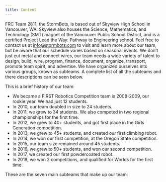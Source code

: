```yaml
---
title: Content
---
```

FRC Team 2811, the StormBots, is based out of Skyview High School in Vancouver, 
WA. Skyview also houses the Science, Mathematics, and Technology (SMT) magnet 
of the Vancouver Public School District, and is a certified Project Lead the 
Way: Pathway to Engineering school. Feel free to contact us at 
info@stormbots.com to visit and learn more about our team, but be aware that 
our schedule varies based on seasonal events. We don’t just cut metal and 
connect wires, our team needs a wide variety of talent to design, build, wire, 
program, finance, document, organize, transport, promote team spirit, and 
advertise. We have organized ourselves into various groups, known as subteams. 
A complete list of all the subteams and there descriptions can be seen below.

This is a brief history of our team:

* We became a FIRST Robotics Competition team is 2008-2009, our rookie year. We 
had just 12 students.
* In 2010, our team doubled in size to 24 students.
* In 2011, we grew to 34 students. We also competed in two regional 
championships for the first time.
* In 2012, we grew to 40+ students, and got first place in the Girls Generation 
competition.
* In 2013, we grew to 45+ students, and created our first climbing robot.
* In 2014, we won our first competition, at the Oregon State competition.
* In 2015, our team size remained around 45 students.
* In 2016, we grew to 50+ students, and won our second competition.
* In 2017, we created our first powdercoated robot.
* In 2018, we won 2 competitions, and qualified for Worlds for the first time.

These are the seven main subteams that make up our team: